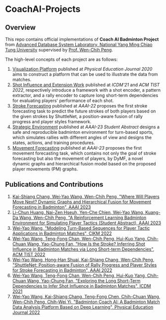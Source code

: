 # CoachAI-Projects

## Overview
This repo contains official implementations of **Coach AI Badminton Project** from [Advanced Database System Laboratory, National Yang Ming Chiao Tung University](https://sites.google.com/view/nycu-adsl) supervised by [Prof. Wen-Chih Peng](https://sites.google.com/site/wcpeng/).

The high-level concepts of each project are as follows:
1. [Visualization Platform](https://github.com/wywyWang/CoachAI-Projects/tree/main/Visualization%20Platform) published at *Physical Education Journal 2020* aims to construct a platform that can be used to illustrate the data from matches.
2. [Shot Influence and Extension Work](https://github.com/wywyWang/CoachAI-Projects/tree/main/Shot%20Influence) published at *ICDM'21* and *ACM TIST 2022*, respectively introduce a framework with a shot encoder, a pattern extractor, and a rally encoder to capture long short-term dependencies for evaluating players' performance of each shot. 
3. [Stroke Forecasting](https://github.com/wywyWang/CoachAI-Projects/tree/main/Stroke%20Forecasting) published at *AAAI-22* proposes the first stroke forecasting task to predict the future strokes of both players based on the given strokes by ShuttleNet, a position-aware fusion of rally progress and player styles framework.
4. [Strategic Environment](https://github.com/wywyWang/CoachAI-Projects/tree/main/Strategic%20Environment) published at *AAAI-23 Student Abstract* designs a safe and reproducible badminton environment for turn-based sports, which simulates rallies with different angles of view and designs the states, actions, and training procedures.
5. [Movement Forecasting](https://github.com/wywyWang/CoachAI-Projects/tree/main/Movement%20Forecasting) published at *AAAI-23* proposes the first movement forecasting task, which contains not only the goal of stroke forecasting but also the movement of players, by DyMF, a novel dynamic graphs and hierarchical fusion model based on the proposed player movements (PM) graphs.

## Publications and Contributions
1. [Kai-Shiang Chang, Wei-Yao Wang, Wen-Chih Peng, "Where Will Players Move Next? Dynamic Graphs and Hierarchical Fusion for Movement Forecasting in Badminton", AAAI 2023]()
2. [Li-Chun Huang, Nai-Zen Hseuh, Yen-Che Chien, Wei-Yao Wang, Kuang-Da Wang, Wen-Chih Peng, "A Reinforcement Learning Badminton Environment for Simulating Player Tactics (Student Abstract), AAAI 2023]()
3. [Wei-Yao Wang, "Modeling Turn-Based Sequences for Player Tactic Applications in Badminton Matches", CIKM 2022](https://dl.acm.org/doi/abs/10.1145/3511808.3557820)
4. [Wei-Yao Wang, Teng-Fong Chan, Wen-Chih Peng, Hui-Kuo Yang, Chih-Chuan Wang, Yao-Chung Fan, "How Is the Stroke? Inferring Shot Influence in Badminton Matches via Long Short-term Dependencies", ACM TIST 2022](https://dl.acm.org/doi/full/10.1145/3551391)
5. [Wei-Yao Wang, Hong-Han Shuai, Kai-Shiang Chang, Wen-Chih Peng, "ShuttleNet: Position-aware Fusion of Rally Progress and Player Styles for Stroke Forecasting in Badminton", AAAI 2022](https://ojs.aaai.org/index.php/AAAI/article/view/20341)
6. [Wei-Yao Wang, Teng-Fong Chan, Wen-Chih Peng, Hui-Kuo Yang, Chih-Chuan Wang, Yao-Chung Fan, "Exploring the Long Short-Term Dependencies to Infer Shot Influence in Badminton Matches", ICDM 2021](https://ieeexplore.ieee.org/document/9679184)
7. [Wei-Yao Wang, Kai-Shiang Chang, Teng-Fong Chen, Chih-Chuan Wang, Wen-Chih Peng, Chih-Wei Yi, "Badminton Coach AI: A Badminton Match Data Analysis Platform Based on Deep Learning", Physical Education Journal 2022](https://www.airitilibrary.com/Publication/alDetailedMesh?docid=10247297-202006-202007060015-202007060015-201-213)
